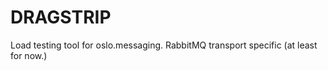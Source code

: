 DRAGSTRIP
=========

Load testing tool for oslo.messaging. RabbitMQ transport specific
(at least for now.)
